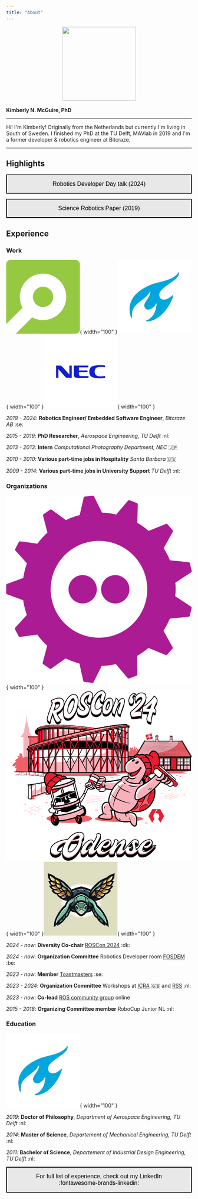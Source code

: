 ```yaml
---
title: "About"
---
```


<script data-goatcounter="https://knmcguire.goatcounter.com/count"
async src="//gc.zgo.at/count.js"></script>

<p align="center">
<img width="200" height="200" src="/images/kim_background.png">
</p>

**Kimberly N. McGuire, PhD**
___



Hi! I'm Kimberly! Originally from the Netherlands but currently I'm living in South of Sweden.  I finished my PhD at the TU Delft, MAVlab in 2019 and I'm a former developer & robotics engineer at Bitcraze.

___

## Highlights



<a href="https://youtu.be/rtgt9Z1cPas"><button style="background-color: #E8E8E8;
        border: 2px solid black;
        color: black;
        padding: 15px 32px;
        text-align: center;
        text-decoration: none;
        display: inline-block;
        font-size: 16px;
        width: 100%; 
        cursor: pointer">Robotics Developer Day talk (2024)</button></a>



 <a href="https://robotics.sciencemag.org/content/4/35/eaaw9710"><button style="background-color: #E8E8E8;
        border: 2px solid black;
        color: black;
        padding: 15px 32px;
        text-align: center;
        text-decoration: none;
        display: inline-block;
        font-size: 16px;
        width: 100%; 
        cursor: pointer">Science Robotics Paper (2019)</button></a>

## Experience

### Work

![bitcraze](images/bitcraze.png){ width="100" }![delft](images/delft.png){ width="100" }![nec](images/nec.png){ width="100" }

_2019 - 2024_: **Robotics Engineer/ Embedded Software Engineer**, _Bitcraze AB_ :se:

_2015 - 2019_: **PhD Researcher**, _Aerospace Engineering, TU Delft_ :nl:

_2013 - 2013_: **Intern** _Computational Photography Department, NEC_ :jp:

_2010 - 2010_: **Various part-time jobs in Hospitality**  _Santa Barbara_ :us:

_2009 - 2014_: **Various part-time jobs in University Support**  _TU Delft_ :nl:

### Organizations
![fosdem](images/fosdem.png){ width="100" }![roscon](images/roscon.png){ width="100" }![roscon](images/rosaerial.png){ width="100" }


_2024 - now_: **Diversity Co-chair** [ROSCon 2024](https://roscon.ros.org/2024/) :dk:

_2024 - now_: **Organization Committee** Robotics Developer room [FOSDEM](https://fosdem.org/2025/) :be:

_2023 - now_: **Member** [Toastmasters](https://www.toastmasters.org/) :se:

_2023 - 2024_: **Organization Committee** Workshops at [ICRA](https://imrclab.github.io/workshop-uav-sims-icra2023/) :gb: and [RSS](https://imrclab.github.io/workshop-aerial-swarms-rss2024/) :nl:

_2023 - now_: **Co-lead** [ROS community group](https://github.com/ros-aerial) online

_2015 - 2018_: **Organizing Committee member** RoboCup Junior NL :nl:


### Education
![delft](images/delft.png){ width="100" }

_2019_: **Doctor of Philosophy**, _Department of Aerospace Engineering, TU Delft_ :nl:

_2014_: **Master of Science**, _Departement of Mechanical Engineering, TU Delft_ :nl:

_2011_: **Bachelor of Science**, _Departement of Industrial Design Engineering, TU Delft_ :nl:

 <a href="https://www.linkedin.com/in/knmcguire/"><button style="background-color: #E8E8E8;
        border: 2px solid black;
        color: black;
        padding: 15px 32px;
        text-align: center;
        text-decoration: none;
        display: inline-block;
        font-size: 16px;
        width: 100%; 
        cursor: pointer">For full list of experience, check out my LinkedIn :fontawesome-brands-linkedin:</button></a>